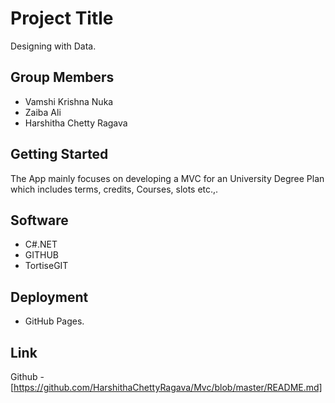 # Project Title

Designing with Data.

## Group Members

- Vamshi Krishna Nuka
- Zaiba Ali
- Harshitha Chetty Ragava

## Getting Started

The App mainly focuses on developing a MVC for an University Degree Plan which includes terms, credits, Courses, slots etc.,.

## Software 
* C#.NET 
* GITHUB
* TortiseGIT

## Deployment
- GitHub Pages.

## Link
Github - [https://github.com/HarshithaChettyRagava/Mvc/blob/master/README.md]
